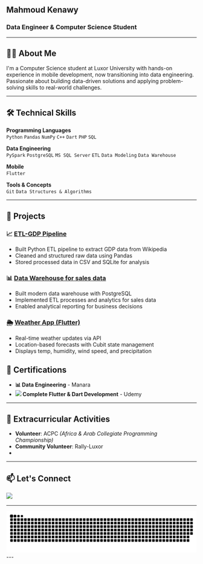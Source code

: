 ## Mahmoud Kenawy  
### Data Engineer & Computer Science Student 

---
## 👨‍💻 About Me  
I'm a Computer Science student at Luxor University with hands-on experience in mobile development, now transitioning into data engineering. Passionate about building data-driven solutions and applying problem-solving skills to real-world challenges.   

---

## 🛠 Technical Skills  

**Programming Languages**  
`Python` `Pandas` `NumPy` `C++` `Dart` `PHP` `SQL`  

**Data Engineering**  
`PySpark` `PostgreSQL` `MS SQL Server` `ETL` `Data Modeling` `Data Warehouse`  

**Mobile**  
`Flutter`  

**Tools & Concepts**  
`Git` `Data Structures & Algorithms`  

---

## 🚀 Projects  

### 📈 [ETL-GDP Pipeline](https://github.com/Mahmoud-keno/ETL-GDP)
- Built Python ETL pipeline to extract GDP data from Wikipedia  
- Cleaned and structured raw data using Pandas  
- Stored processed data in CSV and SQLite for analysis  

### 📊 [Data Warehouse for sales data](https://github.com/Mahmoud-keno/DWH-Project) 
- Built modern data warehouse with PostgreSQL  
- Implemented ETL processes and analytics for sales data  
- Enabled analytical reporting for business decisions  

### 🌦️ [Weather App (Flutter)](https://github.com/Mahmoud-keno/weather_app)  
- Real-time weather updates via API  
- Location-based forecasts with Cubit state management  
- Displays temp, humidity, wind speed, and precipitation  



## 📜  Certifications  
- **📊 Data Engineering** - Manara  
- **<img src="https://img.icons8.com/color/48/000000/flutter.png" width=20> Complete Flutter & Dart Development** - Udemy  


---

## 🌟 Extracurricular Activities  
- **Volunteer**: ACPC *(Africa & Arab Collegiate Programming Championship)*
- **Community Volunteer**: Rally-Luxor
- 
---

## 📫 Let's Connect  
[<img src="https://img.icons8.com/color/48/000000/microsoft-outlook-2019--v1.png" width=30>](mailto:mahmoudkenawy004@outlook.com)

---

<picture>
  <source media="(prefers-color-scheme: dark)" srcset="https://raw.githubusercontent.com/Mahmoud-keno/Mahmoud-keno/output/github-snake-dark.svg" />
  <source media="(prefers-color-scheme: light)" srcset="https://raw.githubusercontent.com/Mahmoud-keno/Mahmoud-keno/output/github-snake.svg" />
  <img alt="github-snake" src="https://raw.githubusercontent.com/Mahmoud-keno/Mahmoud-keno/output/github-snake.svg" />

</picture>
---

